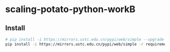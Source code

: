 # scaling-potato-python-workB

## Install

```bash
# pip install -i https://mirrors.ustc.edu.cn/pypi/web/simple --upgrade pip
pip install -i https://mirrors.ustc.edu.cn/pypi/web/simple -r requirements.txt 
```
